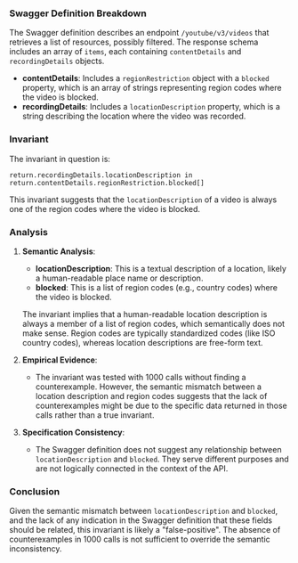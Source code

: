 ### Swagger Definition Breakdown

The Swagger definition describes an endpoint `/youtube/v3/videos` that retrieves a list of resources, possibly filtered. The response schema includes an array of `items`, each containing `contentDetails` and `recordingDetails` objects. 

- **contentDetails**: Includes a `regionRestriction` object with a `blocked` property, which is an array of strings representing region codes where the video is blocked.
- **recordingDetails**: Includes a `locationDescription` property, which is a string describing the location where the video was recorded.

### Invariant

The invariant in question is:

`return.recordingDetails.locationDescription in return.contentDetails.regionRestriction.blocked[]`

This invariant suggests that the `locationDescription` of a video is always one of the region codes where the video is blocked.

### Analysis

1. **Semantic Analysis**:
   - **locationDescription**: This is a textual description of a location, likely a human-readable place name or description.
   - **blocked**: This is a list of region codes (e.g., country codes) where the video is blocked.
   
   The invariant implies that a human-readable location description is always a member of a list of region codes, which semantically does not make sense. Region codes are typically standardized codes (like ISO country codes), whereas location descriptions are free-form text.

2. **Empirical Evidence**:
   - The invariant was tested with 1000 calls without finding a counterexample. However, the semantic mismatch between a location description and region codes suggests that the lack of counterexamples might be due to the specific data returned in those calls rather than a true invariant.

3. **Specification Consistency**:
   - The Swagger definition does not suggest any relationship between `locationDescription` and `blocked`. They serve different purposes and are not logically connected in the context of the API.

### Conclusion

Given the semantic mismatch between `locationDescription` and `blocked`, and the lack of any indication in the Swagger definition that these fields should be related, this invariant is likely a "false-positive". The absence of counterexamples in 1000 calls is not sufficient to override the semantic inconsistency.
